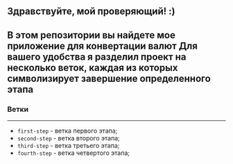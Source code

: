 Здравствуйте, мой проверяющий! :)
---
В этом репозитории вы найдете мое приложение для конвертации валют
Для вашего удобства я разделил проект на несколько веток, каждая из которых символизирует завершение определенного этапа
---------
### Ветки
----------

 - `first-step` - ветка первого этапа;
 - `second-step` - ветка второго этапа;
 - `third-step` - ветка третьего этапа;
 - `fourth-step` - ветка четвертого этапа;
